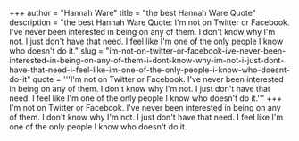 +++
author = "Hannah Ware"
title = "the best Hannah Ware Quote"
description = "the best Hannah Ware Quote: I'm not on Twitter or Facebook. I've never been interested in being on any of them. I don't know why I'm not. I just don't have that need. I feel like I'm one of the only people I know who doesn't do it."
slug = "im-not-on-twitter-or-facebook-ive-never-been-interested-in-being-on-any-of-them-i-dont-know-why-im-not-i-just-dont-have-that-need-i-feel-like-im-one-of-the-only-people-i-know-who-doesnt-do-it"
quote = '''I'm not on Twitter or Facebook. I've never been interested in being on any of them. I don't know why I'm not. I just don't have that need. I feel like I'm one of the only people I know who doesn't do it.'''
+++
I'm not on Twitter or Facebook. I've never been interested in being on any of them. I don't know why I'm not. I just don't have that need. I feel like I'm one of the only people I know who doesn't do it.
